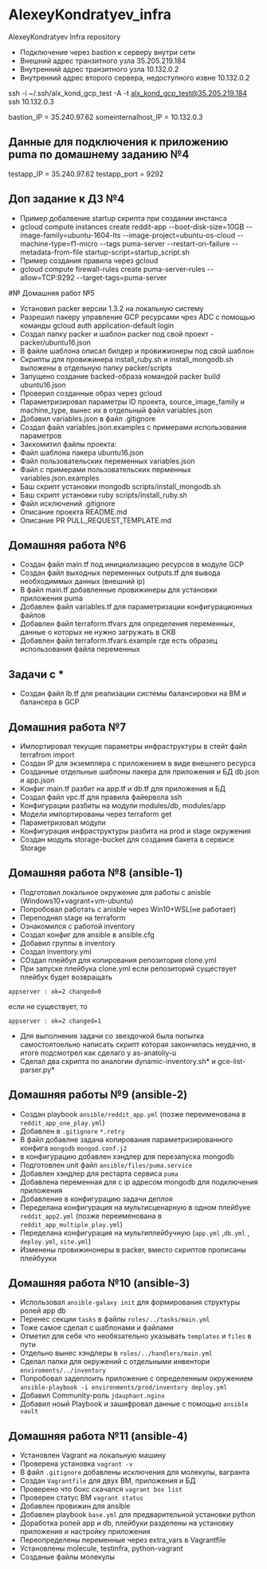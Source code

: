 # AlexeyKondratyev_infra
AlexeyKondratyev Infra repository

- Подключение через bastion к серверу внутри сети
- Внешний адрес транзитного узла 35.205.219.184
- Внутренний адрес транзитного узла 10.132.0.2
- Внутренний адрес второго сервера, недоступного извне 10.132.0.2

ssh -i ~/.ssh/alx_kond_gcp_test -A -t alx_kond_gcp_test@35.205.219.184 ssh 10.132.0.3

bastion_IP = 35.240.97.62
someinternalhost_IP = 10.132.0.3

## Данные для подключения к приложению puma по домашнему заданию №4

testapp_IP = 35.240.97.62
testapp_port = 9292 

## Доп задание к ДЗ №4
- Пример добалвение startup скрипта при создании инстанса
-  gcloud compute instances create reddit-app --boot-disk-size=10GB --image-family=ubuntu-1604-lts --image-project=ubuntu-os-cloud --machine-type=f1-micro --tags puma-server --restart-on-failure --metadata-from-file startup-script=startup_script.sh
- Пример создания правила через gcloud
-  gcloud compute firewall-rules create puma-server-rules --allow=TCP:9292 --target-tags=puma-server

#№ Домашняя работ №5
- Установил packer версии 1.3.2 на локальную систему
- Разрешил пакеру управление GCP ресурсами чрез ADC с помощью команды  gcloud auth application-default login
- Создал папку packer и шаблон packer под свой проект - packer/ubuntu16.json
- В файле шаблона описал билдер и провижионеры под свой шаблон
- Скрипты для провижинера install_ruby.sh и install_mongodb.sh выложены в отдельную папку packer/scripts
- Запущено создание backed-образа командой packer build ubuntu16.json
- Проверил созданные образ через gcloud 
- Параметризировал параметры ID проекта, source_image_family и machine_type, вынес их в отдельный файл variables.json
- Добавил variables.json в файл .gitignore 
- Создал файл variables.json.examples с примерами использования параметров
- Заккомитил файлы проекта:
- Файл шаблона пакера ubuntu16.json
- Файл пользовательских переменных variables.json
- Файл с примерами пользовательских перменных variables.json.examples
- Баш скрипт установки mongodb scripts/install_mongodb.sh
- Баш скрипт установки ruby scripts/install_ruby.sh
- Файл исключений .gitignore
- Описание проекта README.md
- Описание PR PULL_REQUEST_TEMPLATE.md

## Домашняя работа №6
- Создан файл main.tf под инициализацию ресурсов в модуле GCP
- Создан файл выходных переменных outputs.tf для вывода необходиммых данных (внешний ip)
- В файл main.tf добавленные провижинеры для установки приложения puma
- Добавлен файл variables.tf для параметризации конфигурационных файлов 
- Добавлен файл terraform.tfvars для определения переменных, данные о которых не нужно загружать в СКВ
- Добавлен файл terraform.tfvars.example где есть образец использования файла переменных
## Задачи с *
- Создан файл lb.tf для реализации системы балансировки на ВМ и балансера в GCP

## Домашния работа №7

 - Импортировал текущие параметры инфраструктуры в стейт файл terrafrom import
 - Создан IP для экземпляра с приложением в виде внешнего ресурса 
 - Созданные отдельные шаблоны пакера для приложения и БД db.json и app.json
 - Конфиг main.tf разбит на app.tf и db.tf для приложения и БД
 - Создал файл vpc.tf для правила файервола ssh
 - Конфигурации разбиты на модули modules/db, modules/app
 - Модели импортированы через terraform get
 - Параметризовал модули
 - Конфигурация инфраструктуры  разбита на prod и stage окружения
 - Создан модуль storage-bucket для создания бакета в сервисе Storage

## Домашняя работа №8 (ansible-1)

- Подготовил локальное окружение для работы с anisble (Windows10+vagrant+vm-ubuntu)
- Попробовал работать с anisble через Win10+WSL(не работает)
- Переподнял stage на terraform
- Ознакомился с работой inventory
- Создал конфиг для ansible в ansible.cfg
- Добавил группы в inventory
- Создал inventory.yml 
- СОздал плейбул для копирования репозитория clone.yml
- При запуске плейбука clone.yml если репозиторий существует плейбук будет возвращать 
```
appserver : ok=2 changed=0
```
если не существует, то
```
appserver : ok=2 changed=1
```
- Для выполнения задачи со звездочкой была попытка самостоятоельно написать скрипт которая закончилась неудачно, в итоге подсмотрел как сделаго у as-anatoliy-u
- Сделал два скрипта по аналогии dynamic-inventory.sh* и gce-list-parser.py*

## Домашняя работы №9 (ansible-2)

- Создан playbook `ansible/reddit_app.yml` (позже переименована в `reddit_app_one_play.yml`)
- Добавлен в `.gitignore` `*.retry`
- В файл добавлне задача копирования параметризированного конфига `mongodb` `mongod.conf.j2`
- в конфигурацию добавлен хэндлер для перезапуска mongodb
- Подготовлен unit файл `ansible/files/puma.service`
- Добавлен хэндлер для рестарта сервиса `puma`
- Добавлена переменная для с ip адресом mongodb для подключения приложения
- Добавление в конфигурацию задачи деплоя
- Переделана конфигурация на мультисценарную в одном плейбуке `reddit_app2.yml` (позже переименована в `reddit_app_multiple_play.yml`)
- Переделана конфигурация на мультиплейбучную (`app.yml` ,`db.yml` , `deploy.yml`, `site.yml`)
- Изменены провижинонеры в packer, вместо скриптов прописаны плейбууки

## Домашняя работа №10 (ansible-3)

- Использовал `ansible-galaxy init` для формирования структуры ролей app db
- Перенес секции `tasks` в файлы `roles/../tasks/main.yml`
- Тоже самое сделал с шаблонами и файлами
- Отметил для себя что необязательно указывать `templates` и `files` в пути
- Отдельно вынес хэндлеры в `roles/../handlers/main.yml`
- Сделал папки для окружений с отдельными инвентори `enviroments/../inventory`
- Попробовал задеплоить приложение с определенным окружением `ansible-playbook -i environments/prod/inventory deploy.yml`
- Добавил Community-роль `jdauphant.nginx`
- Добавил ноый Playbook и зашифровал данные с помощью `ansible vault`

## Домашняя работа №11 (ansible-4)

- Установлен Vagrant  на локальную машину
- Проверена установка `vagrant -v`
- В файл `.gitignore` добавлены исключения для молекулы, вагранта
- Создан `Vagrantfile` для двух ВМ, приложения и БД
- Проверено что бокс скачался `vagrant box list`
- Проверен статус ВМ `vagrant status`
- Добавлен провижин для ansible
- Добавлен playbook `base.yml` для предварительной установки python
- Доработка ролей app и db, плейбуки разделены на установку приложения и настройку приложения
- Переопределены переменные через extra_vars в Vagrantfile
- Установлены molecule, testinfra, python-vagrant
- Созданые файлы молекулы
